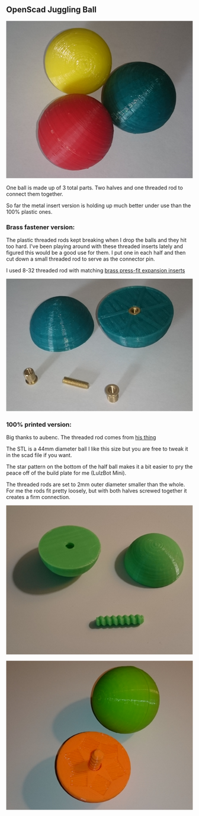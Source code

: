 OpenScad Juggling Ball
----------------------
![image](https://raw.githubusercontent.com/FoamyGuy/3d-printed-juggling-balls/master/rgb_set.png "RGB Set")

One ball is made up of 3 total parts. Two halves and one threaded rod to connect them together.

So far the metal insert version is holding up much better under use than the 100% plastic ones.

### Brass fastener version:

The plastic threaded rods kept breaking when I drop the balls and they hit too hard. I've been playing around with these threaded inserts lately and figured this would be a good use for them. I put one in each half and then cut down a small threaded rod to serve as the connector pin.

I used 8-32 threaded rod with matching [brass press-fit expansion inserts](http://www.mcmaster.com/#standard-threaded-inserts/=zbno3k)

![image](https://raw.githubusercontent.com/FoamyGuy/3d-printed-juggling-balls/master/brass_insert_ball.png "Brass Inserts")

### 100% printed version:

Big thanks to aubenc. The threaded rod comes from [his thing](http://www.thingiverse.com/thing:8796)

The STL is a 44mm diameter ball I like this size but you are free to tweak it in the scad file if you want.

The star pattern on the bottom of the half ball makes it a bit easier to pry the peace off of the build plate for me (LulzBot Mini).

The threaded rods are set to 2mm outer diameter smaller than the whole. For me the rods fit pretty loosely, but with both halves screwed together it creates a firm connection.

![image](https://raw.githubusercontent.com/FoamyGuy/3d-printed-juggling-balls/master/all_parts.png "Disassembled ball")

![image](https://raw.githubusercontent.com/FoamyGuy/3d-printed-juggling-balls/master/full_open.png "1 Complete and 1 Half")
